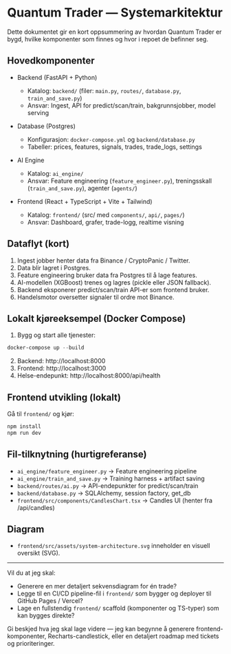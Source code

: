 # Quantum Trader — Systemarkitektur

Dette dokumentet gir en kort oppsummering av hvordan Quantum Trader er bygd, hvilke komponenter som finnes og hvor i repoet de befinner seg.

## Hovedkomponenter

- Backend (FastAPI + Python)
  - Katalog: `backend/` (filer: `main.py`, `routes/`, `database.py`, `train_and_save.py`)
  - Ansvar: Ingest, API for predict/scan/train, bakgrunnsjobber, model serving

- Database (Postgres)
  - Konfigurasjon: `docker-compose.yml` og `backend/database.py`
  - Tabeller: prices, features, signals, trades, trade_logs, settings

- AI Engine
  - Katalog: `ai_engine/`
  - Ansvar: Feature engineering (`feature_engineer.py`), treningsskall (`train_and_save.py`), agenter (`agents/`)

- Frontend (React + TypeScript + Vite + Tailwind)
  - Katalog: `frontend/` (src/ med `components/`, `api/`, `pages/`)
  - Ansvar: Dashboard, grafer, trade-logg, realtime visning

## Dataflyt (kort)
1. Ingest jobber henter data fra Binance / CryptoPanic / Twitter.
2. Data blir lagret i Postgres.
3. Feature engineering bruker data fra Postgres til å lage features.
4. AI-modellen (XGBoost) trenes og lagres (pickle eller JSON fallback).
5. Backend eksponerer predict/scan/train API-er som frontend bruker.
6. Handelsmotor oversetter signaler til ordre mot Binance.

## Lokalt kjøreeksempel (Docker Compose)

1. Bygg og start alle tjenester:

```powershell
docker-compose up --build
```

2. Backend: http://localhost:8000
3. Frontend: http://localhost:3000
4. Helse-endepunkt: http://localhost:8000/api/health

## Frontend utvikling (lokalt)

Gå til `frontend/` og kjør:

```bash
npm install
npm run dev
```

## Fil-tilknytning (hurtigreferanse)
- `ai_engine/feature_engineer.py` → Feature engineering pipeline
- `ai_engine/train_and_save.py` → Training harness + artifact saving
- `backend/routes/ai.py` → API-endepunkter for predict/scan/train
- `backend/database.py` → SQLAlchemy, session factory, get_db
- `frontend/src/components/CandlesChart.tsx` → Candles UI (henter fra /api/candles)

## Diagram
- `frontend/src/assets/system-architecture.svg` inneholder en visuell oversikt (SVG).

---

Vil du at jeg skal:
- Generere en mer detaljert sekvensdiagram for én trade?
- Legge til en CI/CD pipeline-fil i `frontend/` som bygger og deployer til GitHub Pages / Vercel?
- Lage en fullstendig `frontend/` scaffold (komponenter og TS-typer) som kan bygges direkte?

Gi beskjed hva jeg skal lage videre — jeg kan begynne å generere frontend-komponenter, Recharts-candlestick, eller en detaljert roadmap med tickets og prioriteringer.
